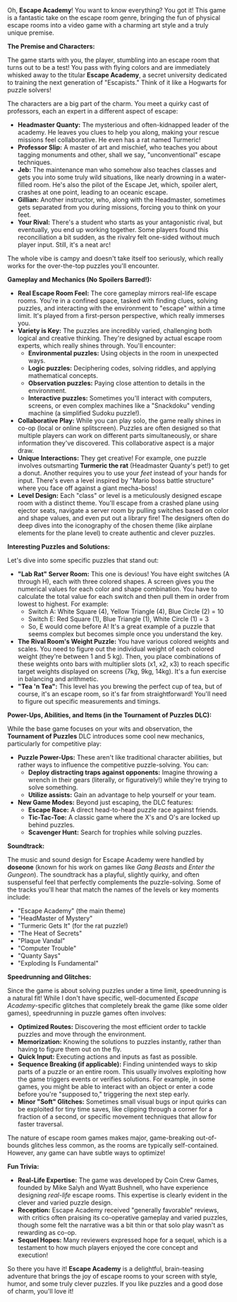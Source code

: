 Oh, **Escape Academy**! You want to know everything? You got it! This game is a fantastic take on the escape room genre, bringing the fun of physical escape rooms into a video game with a charming art style and a truly unique premise.

**The Premise and Characters:**

The game starts with you, the player, stumbling into an escape room that turns out to be a test! You pass with flying colors and are immediately whisked away to the titular **Escape Academy**, a secret university dedicated to training the next generation of "Escapists." Think of it like a Hogwarts for puzzle solvers!

The characters are a big part of the charm. You meet a quirky cast of professors, each an expert in a different aspect of escape:

* **Headmaster Quanty:** The mysterious and often-kidnapped leader of the academy. He leaves you clues to help you along, making your rescue missions feel collaborative. He even has a rat named Turmeric!
* **Professor Slip:** A master of art and mischief, who teaches you about tagging monuments and other, shall we say, "unconventional" escape techniques.
* **Jeb:** The maintenance man who somehow also teaches classes and gets you into some truly wild situations, like nearly drowning in a water-filled room. He's also the pilot of the Escape Jet, which, spoiler alert, crashes at one point, leading to an oceanic escape.
* **Gillian:** Another instructor, who, along with the Headmaster, sometimes gets separated from you during missions, forcing you to think on your feet.
* **Your Rival:** There's a student who starts as your antagonistic rival, but eventually, you end up working together. Some players found this reconciliation a bit sudden, as the rivalry felt one-sided without much player input. Still, it's a neat arc!

The whole vibe is campy and doesn't take itself too seriously, which really works for the over-the-top puzzles you'll encounter.

**Gameplay and Mechanics (No Spoilers Barred!):**

* **Real Escape Room Feel:** The core gameplay mirrors real-life escape rooms. You're in a confined space, tasked with finding clues, solving puzzles, and interacting with the environment to "escape" within a time limit. It's played from a first-person perspective, which really immerses you.
* **Variety is Key:** The puzzles are incredibly varied, challenging both logical and creative thinking. They're designed by actual escape room experts, which really shines through. You'll encounter:
    * **Environmental puzzles:** Using objects in the room in unexpected ways.
    * **Logic puzzles:** Deciphering codes, solving riddles, and applying mathematical concepts.
    * **Observation puzzles:** Paying close attention to details in the environment.
    * **Interactive puzzles:** Sometimes you'll interact with computers, screens, or even complex machines like a "Snackdoku" vending machine (a simplified Sudoku puzzle!).
* **Collaborative Play:** While you can play solo, the game really shines in co-op (local or online splitscreen). Puzzles are often designed so that multiple players can work on different parts simultaneously, or share information they've discovered. This collaborative aspect is a major draw.
* **Unique Interactions:** They get creative! For example, one puzzle involves outsmarting **Turmeric the rat** (Headmaster Quanty's pet!) to get a donut. Another requires you to use your *feet* instead of your hands for input. There's even a level inspired by "Mario boss battle structure" where you face off against a giant mecha-boss!
* **Level Design:** Each "class" or level is a meticulously designed escape room with a distinct theme. You'll escape from a crashed plane using ejector seats, navigate a server room by pulling switches based on color and shape values, and even put out a library fire! The designers often do deep dives into the iconography of the chosen theme (like airplane elements for the plane level) to create authentic and clever puzzles.

**Interesting Puzzles and Solutions:**

Let's dive into some specific puzzles that stand out:

* **"Lab Rat" Server Room:** This one is devious! You have eight switches (A through H), each with three colored shapes. A screen gives you the numerical values for each color and shape combination. You have to calculate the total value for each switch and then pull them in order from lowest to highest. For example:
    * Switch A: White Square (4), Yellow Triangle (4), Blue Circle (2) = 10
    * Switch E: Red Square (1), Blue Triangle (1), White Circle (1) = 3
    * So, E would come before A! It's a great example of a puzzle that seems complex but becomes simple once you understand the key.
* **The Rival Room's Weight Puzzle:** You have various colored weights and scales. You need to figure out the individual weight of each colored weight (they're between 1 and 5 kg). Then, you place combinations of these weights onto bars with multiplier slots (x1, x2, x3) to reach specific target weights displayed on screens (7kg, 9kg, 14kg). It's a fun exercise in balancing and arithmetic.
* **"Tea 'n Tea":** This level has you brewing the perfect cup of tea, but of course, it's an escape room, so it's far from straightforward! You'll need to figure out specific measurements and timings.

**Power-Ups, Abilities, and Items (in the Tournament of Puzzles DLC):**

While the base game focuses on your wits and observation, the **Tournament of Puzzles** DLC introduces some cool new mechanics, particularly for competitive play:

* **Puzzle Power-Ups:** These aren't like traditional character abilities, but rather ways to influence the competitive puzzle-solving. You can:
    * **Deploy distracting traps against opponents:** Imagine throwing a wrench in their gears (literally, or figuratively!) while they're trying to solve something.
    * **Utilize assists:** Gain an advantage to help yourself or your team.
* **New Game Modes:** Beyond just escaping, the DLC features:
    * **Escape Race:** A direct head-to-head puzzle race against friends.
    * **Tic-Tac-Toe:** A classic game where the X's and O's are locked up behind puzzles.
    * **Scavenger Hunt:** Search for trophies while solving puzzles.

**Soundtrack:**

The music and sound design for Escape Academy were handled by **doseone** (known for his work on games like *Gang Beasts* and *Enter the Gungeon*). The soundtrack has a playful, slightly quirky, and often suspenseful feel that perfectly complements the puzzle-solving. Some of the tracks you'll hear that match the names of the levels or key moments include:

* "Escape Academy" (the main theme)
* "HeadMaster of Mystery"
* "Turmeric Gets It" (for the rat puzzle!)
* "The Heat of Secrets"
* "Plaque Vandal"
* "Computer Trouble"
* "Quanty Says"
* "Exploding Is Fundamental"

**Speedrunning and Glitches:**

Since the game is about solving puzzles under a time limit, speedrunning is a natural fit! While I don't have specific, well-documented *Escape Academy*-specific glitches that completely break the game (like some older games), speedrunning in puzzle games often involves:

* **Optimized Routes:** Discovering the most efficient order to tackle puzzles and move through the environment.
* **Memorization:** Knowing the solutions to puzzles instantly, rather than having to figure them out on the fly.
* **Quick Input:** Executing actions and inputs as fast as possible.
* **Sequence Breaking (if applicable):** Finding unintended ways to skip parts of a puzzle or an entire room. This usually involves exploiting how the game triggers events or verifies solutions. For example, in some games, you might be able to interact with an object or enter a code before you're "supposed to," triggering the next step early.
* **Minor "Soft" Glitches:** Sometimes small visual bugs or input quirks can be exploited for tiny time saves, like clipping through a corner for a fraction of a second, or specific movement techniques that allow for faster traversal.

The nature of escape room games makes major, game-breaking out-of-bounds glitches less common, as the rooms are typically self-contained. However, any game can have subtle ways to optimize!

**Fun Trivia:**

* **Real-Life Expertise:** The game was developed by Coin Crew Games, founded by Mike Salyh and Wyatt Bushnell, who have experience designing *real-life* escape rooms. This expertise is clearly evident in the clever and varied puzzle design.
* **Reception:** Escape Academy received "generally favorable" reviews, with critics often praising its co-operative gameplay and varied puzzles, though some felt the narrative was a bit thin or that solo play wasn't as rewarding as co-op.
* **Sequel Hopes:** Many reviewers expressed hope for a sequel, which is a testament to how much players enjoyed the core concept and execution!

So there you have it! **Escape Academy** is a delightful, brain-teasing adventure that brings the joy of escape rooms to your screen with style, humor, and some truly clever puzzles. If you like puzzles and a good dose of charm, you'll love it!